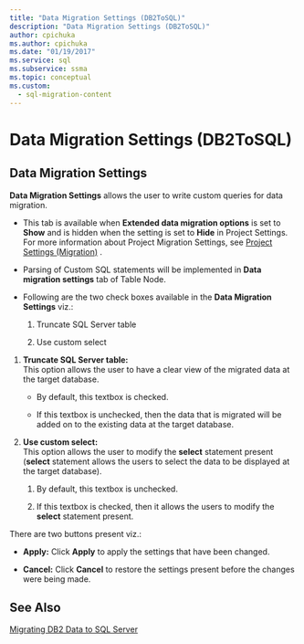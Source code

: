 ```yaml
---
title: "Data Migration Settings (DB2ToSQL)"
description: "Data Migration Settings (DB2ToSQL)"
author: cpichuka
ms.author: cpichuka
ms.date: "01/19/2017"
ms.service: sql
ms.subservice: ssma
ms.topic: conceptual
ms.custom:
  - sql-migration-content
---
```

# Data Migration Settings (DB2ToSQL)
  
## Data Migration Settings  
**Data Migration Settings** allows the user to write custom queries for data migration.  
  
-   This tab is available when **Extended data migration options** is set to **Show** and is hidden when the setting is set to **Hide** in Project Settings. For more information about Project Migration Settings, see [Project Settings (Migration)](./project-settings-migration-db2tosql.md) .  
  
-   Parsing of Custom SQL statements will be implemented in **Data migration settings** tab of Table Node.  
  
-   Following are the two check boxes available in the **Data Migration Settings** viz.:  
  
    1.  Truncate SQL Server table  
  
    2.  Use custom select  
  
1.  **Truncate SQL Server table:**  
     This option allows the user to have a clear view of the migrated data at the target database.  
  
    -   By default, this textbox is checked.  
  
    -   If this textbox is unchecked, then the data that is migrated will be added on to the existing data at the target database.  
  
2.  **Use custom select:**  
     This option allows the user to modify the **select** statement present (**select** statement allows the users to select the data to be displayed at the target database).  
  
    1.  By default, this textbox is unchecked.  
  
    2.  If this textbox is checked, then it allows the users to modify the **select** statement present.  
  
There are two buttons present viz.:  
  
-   **Apply:** Click **Apply** to apply the settings that have been changed.  
  
-   **Cancel:** Click **Cancel** to restore the settings present before the changes were being made.  
  
## See Also  
[Migrating DB2 Data to SQL Server](./migrating-db2-data-into-sql-server-db2tosql.md)  
